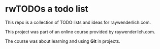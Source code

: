 # rwTODOs a todo list

This repo is a collection of TODO lists and ideas for raywenderlich.com.

This project was part of an online course provided by raywenderlich.com.

The course was about learning and using **Git** in projects. 
